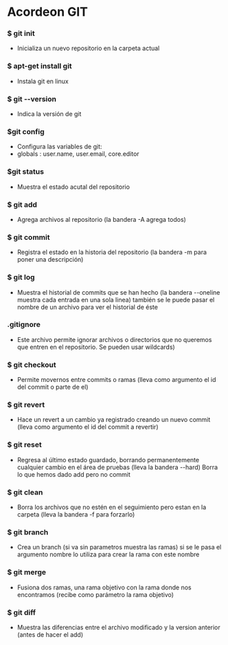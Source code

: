 # Acordeon GIT
### $ git init
- Inicializa un nuevo repositorio en la carpeta actual
### $ apt-get install git
- Instala git en linux
### $ git --version
- Indica la versión de git
### $git config 
- Configura las variables de git:
- globals : user.name, user.email, core.editor
### $git status
- Muestra el estado acutal del repositorio
### $ git add
- Agrega archivos al repositorio (la bandera -A agrega todos)
### $ git commit
- Registra el estado en la historia del repositorio (la bandera -m para poner una descripción)
### $ git log
- Muestra el historial de commits que se han hecho (la bandera --oneline muestra cada entrada en una sola linea) también se le puede pasar el nombre de un archivo para ver el historial de éste
### .gitignore
- Este archivo permite ignorar archivos o directorios que no queremos que entren en el repositorio. Se pueden usar wildcards)
### $ git checkout
- Permite movernos entre commits o ramas (lleva como argumento el id del commit o parte de el)
### $ git revert
- Hace un revert a un cambio ya registrado creando un nuevo commit (lleva como argumento el id del commit a revertir)
### $ git reset
- Regresa al último estado guardado, borrando permanentemente cualquier cambio en el área de pruebas (lleva la bandera --hard) Borra lo que hemos dado add pero no commit
### $ git clean
- Borra los archivos que no estén en el seguimiento pero estan en la carpeta (lleva la bandera -f para forzarlo)
### $ git branch
-  Crea un branch (si va sin parametros muestra las ramas) si se le pasa el argumento nombre lo utiliza para crear la rama con este nombre
### $ git merge
- Fusiona dos ramas, una rama objetivo con la rama donde nos encontramos (recibe como parámetro la rama objetivo)
### $ git diff
- Muestra las diferencias entre el archivo modificado y la version anterior (antes de hacer el add)
